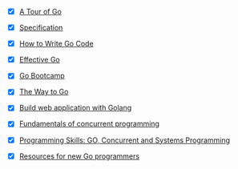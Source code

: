 - [x] [A Tour of Go](http://tour.golang.org/#1)
- [x] [Specification](http://tip.golang.org/ref/spec)
- [x] [How to Write Go Code](http://golang.org/doc/code.html)
- [x] [Effective Go](http://golang.org/doc/effective_go.html)
- [x] [Go Bootcamp](http://www.golangbootcamp.com/book)
- [x] [The Way to Go](http://www.amazon.com/dp/1469769166)
- [x] [Build web application with Golang](https://github.com/astaxie/build-web-application-with-golang/blob/master/en/eBook/preface.md)
- [x] [Fundamentals of concurrent programming](http://www.nada.kth.se/~snilsson/concurrency/)
- [x] [Programming Skills: GO, Concurrent and Systems Programming](http://www.cs.rit.edu/~ats/go-2011-2/index.xml)
- [x] [Resources for new Go programmers](http://dave.cheney.net/resources-for-new-go-programmers)

